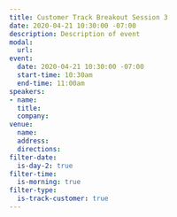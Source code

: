 ```yaml
---
title: Customer Track Breakout Session 3
date: 2020-04-21 10:30:00 -07:00
description: Description of event
modal:
  url: 
event:
  date: 2020-04-21 10:30:00 -07:00
  start-time: 10:30am
  end-time: 11:00am
speakers:
- name: 
  title: 
  company: 
venue:
  name: 
  address: 
  directions: 
filter-date:
  is-day-2: true
filter-time:
  is-morning: true
filter-type:
  is-track-customer: true
---
```


